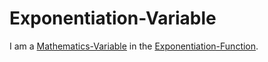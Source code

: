 # Exponentiation-Variable

I am a [Mathematics-Variable](13000042.md) in the [Exponentiation-Function](13000022.md).
